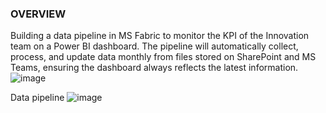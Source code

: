 ### OVERVIEW
Building a data pipeline in MS Fabric to monitor the KPI of the Innovation team on a Power BI dashboard. The pipeline will automatically collect, process, and update data monthly from files stored on SharePoint and MS Teams, ensuring the dashboard always reflects the latest information.
![image](https://github.com/user-attachments/assets/1557a525-642a-48d4-a4f0-cc51400b0a7e)

Data pipeline
![image](https://github.com/user-attachments/assets/eca57038-8223-4dec-9acc-a6339a8f47ed)

